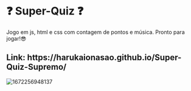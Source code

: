 # ❓ Super-Quiz ❓
Jogo em js, html e css com contagem de pontos e música. Pronto para jogar!😎

<h2>Link: https://harukaionasao.github.io/Super-Quiz-Supremo/</h2>

![1672256948137](https://user-images.githubusercontent.com/95101635/209865003-f87b8ce7-2e9d-485d-94c4-74c41374a9cd.png)

